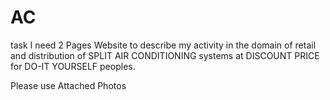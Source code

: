 # AC

task
I need 2 Pages Website to describe my activity in the domain of retail and distribution of SPLIT AIR CONDITIONING systems at DISCOUNT PRICE for DO-IT YOURSELF peoples.

Please use Attached Photos  
